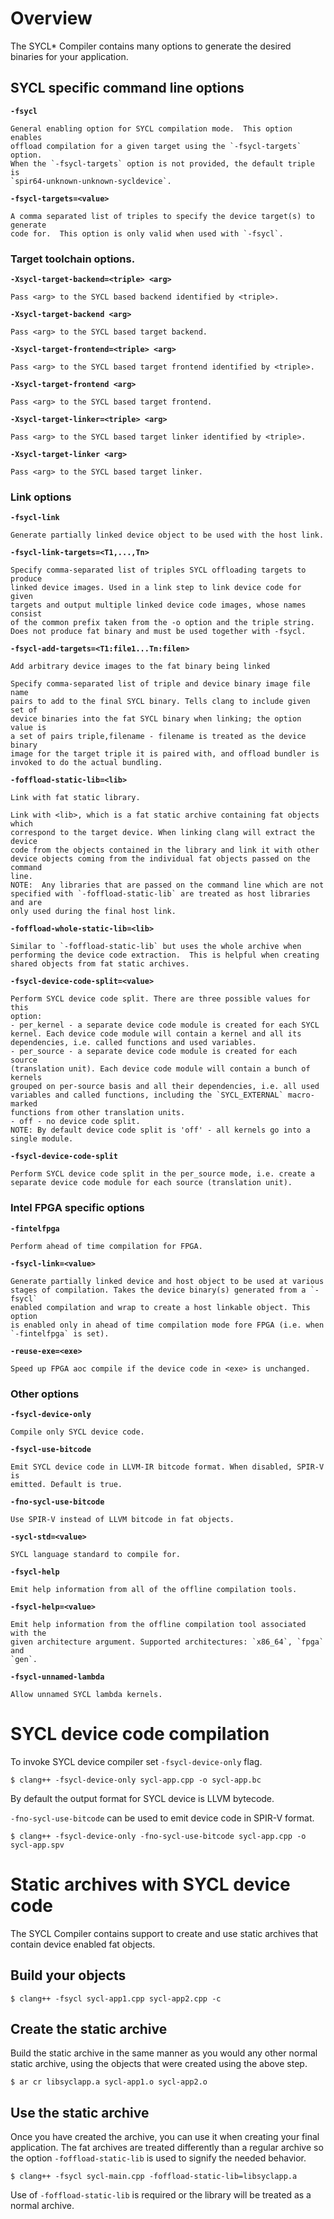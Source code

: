 # Overview

The SYCL* Compiler contains many options to generate the desired binaries for
your application.

## SYCL specific command line options

**`-fsycl`**

    General enabling option for SYCL compilation mode.  This option enables
    offload compilation for a given target using the `-fsycl-targets` option.
    When the `-fsycl-targets` option is not provided, the default triple is
    `spir64-unknown-unknown-sycldevice`.

**`-fsycl-targets=<value>`**

    A comma separated list of triples to specify the device target(s) to generate
    code for.  This option is only valid when used with `-fsycl`.

### Target toolchain options.

**`-Xsycl-target-backend=<triple> <arg>`**

    Pass <arg> to the SYCL based backend identified by <triple>.

**`-Xsycl-target-backend <arg>`**

    Pass <arg> to the SYCL based target backend.

**`-Xsycl-target-frontend=<triple> <arg>`**

    Pass <arg> to the SYCL based target frontend identified by <triple>.

**`-Xsycl-target-frontend <arg>`**

    Pass <arg> to the SYCL based target frontend.

**`-Xsycl-target-linker=<triple> <arg>`**

    Pass <arg> to the SYCL based target linker identified by <triple>.

**`-Xsycl-target-linker <arg>`**

    Pass <arg> to the SYCL based target linker.

### Link options

**`-fsycl-link`**

    Generate partially linked device object to be used with the host link.

**`-fsycl-link-targets=<T1,...,Tn>`**

    Specify comma-separated list of triples SYCL offloading targets to produce
    linked device images. Used in a link step to link device code for given
    targets and output multiple linked device code images, whose names consist
    of the common prefix taken from the -o option and the triple string.
    Does not produce fat binary and must be used together with -fsycl.

**`-fsycl-add-targets=<T1:file1...Tn:filen>`**

    Add arbitrary device images to the fat binary being linked

    Specify comma-separated list of triple and device binary image file name
    pairs to add to the final SYCL binary. Tells clang to include given set of
    device binaries into the fat SYCL binary when linking; the option value is
    a set of pairs triple,filename - filename is treated as the device binary
    image for the target triple it is paired with, and offload bundler is
    invoked to do the actual bundling.

**`-foffload-static-lib=<lib>`**

    Link with fat static library.

    Link with <lib>, which is a fat static archive containing fat objects which
    correspond to the target device. When linking clang will extract the device
    code from the objects contained in the library and link it with other
    device objects coming from the individual fat objects passed on the command
    line.
    NOTE:  Any libraries that are passed on the command line which are not
    specified with `-foffload-static-lib` are treated as host libraries and are
    only used during the final host link.

**`-foffload-whole-static-lib=<lib>`**

    Similar to `-foffload-static-lib` but uses the whole archive when
    performing the device code extraction.  This is helpful when creating
    shared objects from fat static archives.

**`-fsycl-device-code-split=<value>`**

    Perform SYCL device code split. There are three possible values for this
    option:
    - per_kernel - a separate device code module is created for each SYCL
    kernel. Each device code module will contain a kernel and all its
    dependencies, i.e. called functions and used variables.
    - per_source - a separate device code module is created for each source
    (translation unit). Each device code module will contain a bunch of kernels
    grouped on per-source basis and all their dependencies, i.e. all used
    variables and called functions, including the `SYCL_EXTERNAL` macro-marked
    functions from other translation units.
    - off - no device code split.
    NOTE: By default device code split is 'off' - all kernels go into a
    single module.

**`-fsycl-device-code-split`**

    Perform SYCL device code split in the per_source mode, i.e. create a
    separate device code module for each source (translation unit).

### Intel FPGA specific options

**`-fintelfpga`**

    Perform ahead of time compilation for FPGA.

**`-fsycl-link=<value>`**

    Generate partially linked device and host object to be used at various
    stages of compilation. Takes the device binary(s) generated from a `-fsycl`
    enabled compilation and wrap to create a host linkable object. This option
    is enabled only in ahead of time compilation mode fore FPGA (i.e. when
    `-fintelfpga` is set).

**`-reuse-exe=<exe>`**

    Speed up FPGA aoc compile if the device code in <exe> is unchanged.

### Other options

**`-fsycl-device-only`**

    Compile only SYCL device code.

**`-fsycl-use-bitcode`**

    Emit SYCL device code in LLVM-IR bitcode format. When disabled, SPIR-V is
    emitted. Default is true.

**`-fno-sycl-use-bitcode`**

    Use SPIR-V instead of LLVM bitcode in fat objects.

**`-sycl-std=<value>`**

    SYCL language standard to compile for.

**`-fsycl-help`**

    Emit help information from all of the offline compilation tools.

**`-fsycl-help=<value>`**

    Emit help information from the offline compilation tool associated with the
    given architecture argument. Supported architectures: `x86_64`, `fpga` and
    `gen`.

**`-fsycl-unnamed-lambda`**

    Allow unnamed SYCL lambda kernels.

# SYCL device code compilation

To invoke SYCL device compiler set `-fsycl-device-only` flag.

```console
$ clang++ -fsycl-device-only sycl-app.cpp -o sycl-app.bc
```

By default the output format for SYCL device is LLVM bytecode.

`-fno-sycl-use-bitcode` can be used to emit device code in SPIR-V format.

```console
$ clang++ -fsycl-device-only -fno-sycl-use-bitcode sycl-app.cpp -o sycl-app.spv
```

# Static archives with SYCL device code

The SYCL Compiler contains support to create and use static archives that
contain device enabled fat objects.

## Build your objects

```console
$ clang++ -fsycl sycl-app1.cpp sycl-app2.cpp -c
```

## Create the static archive

Build the static archive in the same manner as you would any other normal
static archive, using the objects that were created using the above step.

```console
$ ar cr libsyclapp.a sycl-app1.o sycl-app2.o
```

## Use the static archive

Once you have created the archive, you can use it when creating your final
application.  The fat archives are treated differently than a regular archive
so the option `-foffload-static-lib` is used to signify the needed behavior.

```console
$ clang++ -fsycl sycl-main.cpp -foffload-static-lib=libsyclapp.a
```

Use of `-foffload-static-lib` is required or the library will be treated as
a normal archive.
